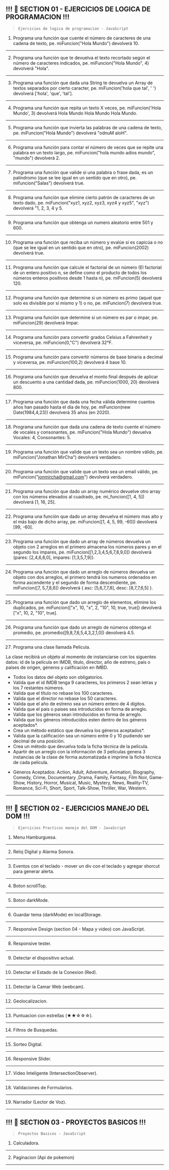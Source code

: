 !!! 🔰 SECTION 01 - EJERCICIOS DE LOGICA DE PROGRAMACION !!!
---
> ``` Ejercicios de logica de programacion - JavaScript ```


1) Programa una función que cuente el número de caracteres de una cadena de texto, pe. miFuncion("Hola Mundo") devolverá 10.
---



2) Programa una función que te devuelva el texto recortado según el número de caracteres indicados, pe. miFuncion("Hola Mundo", 4) devolverá "Hola".
---
 


3) Programa una función que dada una String te devuelva un Array de textos separados por cierto caracter, pe. miFuncion('hola que tal', ' ') devolverá ['hola', 'que', 'tal'].
---



4) Programa una función que repita un texto X veces, pe. miFuncion('Hola Mundo', 3) devolverá Hola Mundo Hola Mundo Hola Mundo.
---



5) Programa una función que invierta las palabras de una cadena de texto, pe. miFuncion("Hola Mundo") devolverá "odnuM aloH".
---



6) Programa una función para contar el número de veces que se repite una palabra en un texto largo, pe. miFuncion("hola mundo adios mundo", "mundo") devolverá 2.
---



7) Programa una función que valide si una palabra o frase dada, es un palíndromo (que se lee igual en un sentido que en otro), pe. mifuncion("Salas") devolverá true.
---



8) Programa una función que elimine cierto patrón de caracteres de un texto dado, pe. miFuncion("xyz1, xyz2, xyz3, xyz4 y xyz5", "xyz") devolverá  "1, 2, 3, 4 y 5.
---


9) Programa una función que obtenga un numero aleatorio entre 501 y 600.
---



10) Programa una función que reciba un número y evalúe si es capicúa o no (que se lee igual en un sentido que en otro), pe. miFuncion(2002) devolverá true.
---



11) Programa una función que calcule el factorial de un número (El factorial de un entero positivo n, se define como el producto de todos los números enteros positivos desde 1 hasta n), pe. miFuncion(5) devolverá 120.
---



12) Programa una función que determine si un número es primo (aquel que solo es divisible por sí mismo y 1) o no, pe. miFuncion(7) devolverá true.
---



13) Programa una función que determine si un número es par o impar, pe. miFuncion(29) devolverá Impar.
---



14) Programa una función para convertir grados Celsius a Fahrenheit y viceversa, pe. miFuncion(0,"C") devolverá 32°F.
---


15) Programa una función para convertir números de base binaria a decimal y viceversa, pe. miFuncion(100,2) devolverá 4 base 10.
---



16) Programa una función que devuelva el monto final después de aplicar un descuento a una cantidad dada, pe. miFuncion(1000, 20) devolverá 800.
---



17) Programa una función que dada una fecha válida determine cuantos años han pasado hasta el día de hoy, pe. miFuncion(new Date(1984,4,23)) devolverá 35 años (en 2020).
---


18) Programa una función que dada una cadena de texto cuente el número de vocales y consonantes, pe. miFuncion("Hola Mundo") devuelva Vocales: 4, Consonantes: 5.
---



19) Programa una función que valide que un texto sea un nombre válido, pe. miFuncion("Jonathan MirCha") devolverá verdadero.
---



20) Programa una función que valide que un texto sea un email válido, pe. miFuncion("jonmircha@gmail.com") devolverá verdadero.
---


21) Programa una función que dado un array numérico devuelve otro array con los números elevados al cuadrado, pe. mi_funcion([1, 4, 5]) devolverá [1, 16, 25].
---



22) Programa una función que dado un array devuelva el número mas alto y el más bajo de dicho array, pe. miFuncion([1, 4, 5, 99, -60]) 
devolverá [99, -60].
---



23) Programa una función que dado un array de números devuelva un objeto con 2 arreglos en el primero almacena los números pares y en el segundo los impares, pe. miFuncion([1,2,3,4,5,6,7,8,9,0]) devolverá {pares: [2,4,6,8,0], impares: [1,3,5,7,9]}.
---


24) Programa una función que dado un arreglo de números devuelva un objeto con dos arreglos, el primero tendrá los numeros ordenados en forma ascendente y el segundo de forma descendiente, pe. miFuncion([7, 5,7,8,6]) devolverá { asc: [5,6,7,7,8], desc: [8,7,7,6,5] }.
---



25) Programa una función que dado un arreglo de elementos, elimine los duplicados, pe. miFuncion(["x", 10, "x", 2, "10", 10, true, true]) devolverá ["x", 10, 2, "10", true].
---



26) Programa una función que dado un arreglo de números obtenga el promedio, pe. promedio([9,8,7,6,5,4,3,2,1,0]) devolverá 4.5.
---



27) Programa una clase llamada Pelicula.

La clase recibirá un objeto al momento de instanciarse con los siguentes datos: id de la película en IMDB, titulo, director, año de estreno, país o países de origen, géneros y calificación en IMBD.
  - Todos los datos del objeto son obligatorios.
  - Valida que el id IMDB tenga 9 caracteres, los primeros 2 sean letras y los 
     7 restantes números.
  - Valida que el título no rebase los 100 caracteres.
  - Valida que el director no rebase los 50 caracteres.
  - Valida que el año de estreno sea un número entero de 4 dígitos.
  - Valida que el país o paises sea introducidos en forma de arreglo.
  - Valida que los géneros sean introducidos en forma de arreglo.
  - Valida que los géneros introducidos esten dentro de los géneros 
     aceptados*.
  - Crea un método estático que devuelva los géneros aceptados*.
  - Valida que la calificación sea un número entre 0 y 10 pudiendo ser 
    decimal de una posición.
  - Crea un método que devuelva toda la ficha técnica de la película.
  - Apartir de un arreglo con la información de 3 películas genera 3 
    instancias de la clase de forma automatizada e imprime la ficha técnica 
    de cada película.

* Géneros Aceptados: Action, Adult, Adventure, Animation, Biography, Comedy, Crime, Documentary ,Drama, Family, Fantasy, Film Noir, Game-Show, History, Horror, Musical, Music, Mystery, News, Reality-TV, Romance, Sci-Fi, Short, Sport, Talk-Show, Thriller, War, Western.
---


!!! 🔰 SECTION 02 - EJERCICIOS MANEJO DEL DOM !!!
---


> ``` Ejercicios Practicos manejo del DOM - JavaScript ```

1) Menu Hamburguesa.
---


2) Reloj Digital y Alarma Sonora.
---


3) Eventos con el teclado - mover un div con el teclado y agregar shorcut para generar alerta.
---


4) Boton scrollTop.
---


5) Boton darkMode.
---


6) Guardar tema (darkMode) en localStorage.
---


7) Responsive Design (section 04 - Mapa y video) con JavaScript.
---


8) Responsive tester.
---


9) Detectar el dispositivo actual.
---


10) Detectar el Estado de la Conexion (Red).
---


11) Detectar la Camar Web (webcam).
---


12) Geolocalizacion.
---


13) Puntuacion con estrellas (★★☆☆☆).
---


14) Filtros de Busquedas.
---


15) Sorteo Digital.
---


16) Responsive Slider.
---


17) Video Inteligente (IntersectionObserver).
---


18) Validaciones de Formularios.
---


19) Narrador (Lector de Voz).
---








!!! 🔰 SECTION 03 - PROYECTOS BASICOS !!!
---

> ``` Proyectos Basicos - JavaScript ```

1) Calculadora.
---



2) Paginacion (Api de pokemon) 
---


